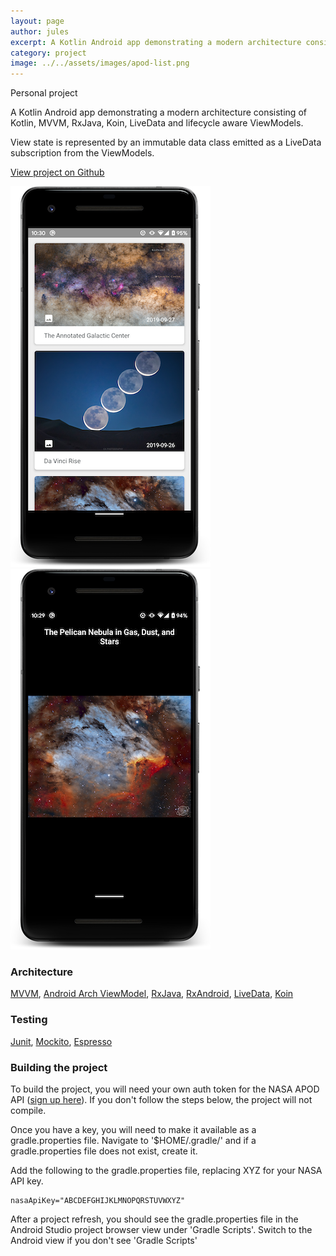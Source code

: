 ```yaml
---
layout: page
author: jules
excerpt: A Kotlin Android app demonstrating a modern architecture consisting of Kotlin, MVVM, RxJava, Koin, LiveData and lifecycle aware ViewModels.
category: project
image: ../../assets/images/apod-list.png
---
```


<p class="project-type">Personal project</p>

A Kotlin Android app demonstrating a modern architecture consisting of Kotlin, MVVM, RxJava, Koin, LiveData and lifecycle aware ViewModels.

View state is represented by an immutable data class emitted as a LiveData subscription from the ViewModels.

[View project on Github](https://github.com/Julesssss/Nasa-photo-of-the-day)

![](../../assets/images/apod-list.png#appscreen)
![](../../assets/images/apod-detail.png#appscreen)

### Architecture

[MVVM](https://en.wikipedia.org/wiki/Model%E2%80%93view%E2%80%93viewmodel), [Android Arch ViewModel](https://developer.android.com/topic/libraries/architecture/viewmodel), [RxJava](https://github.com/ReactiveX/RxJava), [RxAndroid](https://github.com/ReactiveX/RxAndroid), [LiveData](https://developer.android.com/topic/libraries/architecture/livedata), [Koin](https://insert-koin.io/)

### Testing
[Junit](https://junit.org/junit4/), [Mockito](http://site.mockito.org/), [Espresso](https://developer.android.com/training/testing/espresso/)

### Building the project

To build the project, you will need your own auth token for the NASA APOD API ([sign up here](https://api.nasa.gov/index.html#apply-for-an-api-key)). If you don't follow the steps below, the project will not compile.

Once you have a key, you will need to make it available as a gradle.properties file. Navigate to '$HOME/.gradle/' and if a gradle.properties file does not exist, create it.

Add the following to the gradle.properties file, replacing XYZ for your NASA API key.
```
nasaApiKey="ABCDEFGHIJKLMNOPQRSTUVWXYZ"
```

After a project refresh, you should see the gradle.properties file in the Android Studio project browser view under 'Gradle Scripts'. Switch to the Android view if you don't see 'Gradle Scripts'
